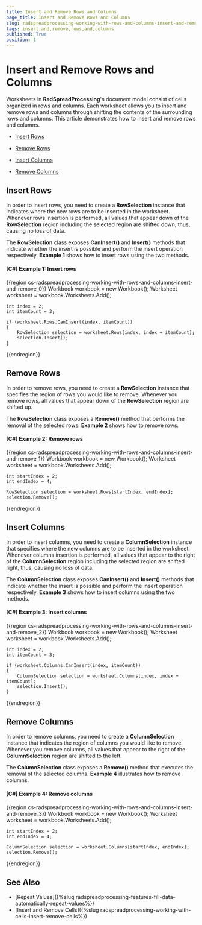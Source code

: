 ```yaml
---
title: Insert and Remove Rows and Columns
page_title: Insert and Remove Rows and Columns
slug: radspreadprocessing-working-with-rows-and-columns-insert-and-remove
tags: insert,and,remove,rows,and,columns
published: True
position: 1
---
```


# Insert and Remove Rows and Columns



Worksheets in __RadSpreadProcessing__'s document model consist of cells organized in rows and columns. Each worksheet allows you to insert and remove rows and columns through shifting the contents of the surrounding rows and columns. This article demonstrates how to insert and remove rows and columns.
      

* [Insert Rows](#insert-rows)

* [Remove Rows](#remove-rows)

* [Insert Columns](#insert-columns)

* [Remove Columns](#remove-columns)

## Insert Rows

In order to insert rows, you need to create a __RowSelection__ instance that indicates where the new rows are to be inserted in the worksheet. Whenever rows insertion is performed, all values that appear down of the __RowSelection__ region including the selected region are shifted down, thus, causing no loss of data.
        

The __RowSelection__ class exposes __CanInsert()__ and __Insert()__ methods that indicate whether the insert is possible and perform the insert operation respectively. __Example 1__ shows how to insert rows using the two methods.
        

#### __[C#] Example 1: Insert rows__

{{region cs-radspreadprocessing-working-with-rows-and-columns-insert-and-remove_0}}
	Workbook workbook = new Workbook();
	Worksheet worksheet = workbook.Worksheets.Add();
	
	int index = 2;
	int itemCount = 3;
	
	if (worksheet.Rows.CanInsert(index, itemCount))
	{
	    RowSelection selection = worksheet.Rows[index, index + itemCount];
	    selection.Insert();
	}
{{endregion}}



## Remove Rows

In order to remove rows, you need to create a __RowSelection__ instance that specifies the region of rows you would like to remove. Whenever you remove rows, all values that appear down of the __RowSelection__ region are shifted up.
        

The __RowSelection__ class exposes a __Remove()__ method that performs the removal of the selected rows. __Example 2__ shows how to remove rows.
        

#### __[C#] Example 2: Remove rows__

{{region cs-radspreadprocessing-working-with-rows-and-columns-insert-and-remove_1}}
	Workbook workbook = new Workbook();
	Worksheet worksheet = workbook.Worksheets.Add();
	
	int startIndex = 2;
	int endIndex = 4;
	
	RowSelection selection = worksheet.Rows[startIndex, endIndex];
	selection.Remove();
{{endregion}}



## Insert Columns

In order to insert columns, you need to create a __ColumnSelection__ instance that specifies where the new columns are to be inserted in the worksheet. Whenever columns insertion is performed, all values that appear to the right of the __ColumnSelection__ region including the selected region are shifted right, thus, causing no loss of data.
        

The __ColumnSelection__ class exposes __CanInsert()__ and __Insert()__ methods that indicate whether the insert is possible and perform the insert operation respectively. __Example 3__ shows how to insert columns using the two methods.
        

#### __[C#] Example 3: Insert columns__

{{region cs-radspreadprocessing-working-with-rows-and-columns-insert-and-remove_2}}
	Workbook workbook = new Workbook();
	Worksheet worksheet = workbook.Worksheets.Add();
	
	int index = 2;
	int itemCount = 3;
	
	if (worksheet.Columns.CanInsert(index, itemCount))
	{
	    ColumnSelection selection = worksheet.Columns[index, index + itemCount];
	    selection.Insert();
	}
{{endregion}}



## Remove Columns

In order to remove columns, you need to create a __ColumnSelection__ instance that indicates the region of columns you would like to remove. Whenever you remove columns, all values that appear to the right of the __ColumnSelection__ region are shifted to the left.
        

The __ColumnSelection__ class exposes a __Remove()__ method that executes the removal of the selected columns. __Example 4__ illustrates how to remove columns.
        

#### __[C#] Example 4: Remove columns__

{{region cs-radspreadprocessing-working-with-rows-and-columns-insert-and-remove_3}}
	Workbook workbook = new Workbook();
	Worksheet worksheet = workbook.Worksheets.Add();
	
	int startIndex = 2;
	int endIndex = 4;
	
	ColumnSelection selection = worksheet.Columns[startIndex, endIndex];
	selection.Remove();
{{endregion}}

## See Also

* [Repeat Values]({%slug radspreadprocessing-features-fill-data-automatically-repeat-values%})
* [Insert and Remove Cells]({%slug radspreadprocessing-working-with-cells-insert-remove-cells%})



